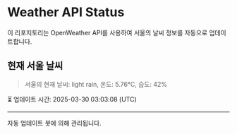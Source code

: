 
# Weather API Status

이 리포지토리는 OpenWeather API를 사용하여 서울의 날씨 정보를 자동으로 업데이트합니다.

## 현재 서울 날씨
> 서울의 현재 날씨: light rain, 온도: 5.76°C, 습도: 42%

⏳ 업데이트 시간: 2025-03-30 03:03:08 (UTC)

---
자동 업데이트 봇에 의해 관리됩니다.
